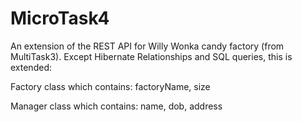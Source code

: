 # MicroTask4

An extension of the REST API for Willy Wonka candy factory (from MultiTask3). Except Hibernate Relationships and SQL queries, this is extended:

Factory class which contains: factoryName, size

Manager class which contains: name, dob, address

